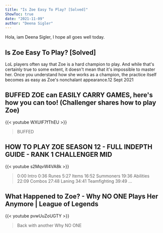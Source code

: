 ```yaml
---
title: "Is Zoe Easy To Play? [Solved]"
ShowToc: true 
date: "2021-11-09"
author: "Deena Sigler" 
---
```


Hola, iam Deena Sigler, I hope all goes well today.
## Is Zoe Easy To Play? [Solved]
LoL players often say that Zoe is a hard champion to play. And while that's certainly true to some extent, it doesn't mean that it's impossible to master her. Once you understand how she works as a champion, the practice itself becomes as easy as Zoe's nonchalant appearance.12 Sept 2021

## BUFFED ZOE can EASILY CARRY GAMES, here's how you can too! (Challenger shares how to play Zoe)
{{< youtube WXUIF7fThEU >}}
>BUFFED 

## HOW TO PLAY ZOE SEASON 12 - FULL INDEPTH GUIDE - RANK 1 CHALLENGER MID
{{< youtube s2MqvW4VA8k >}}
>0:00 Intro 0:36 Runes 5:27 Items 16:52 Summoners 19:36 Abilities 22:09 Combos 27:48 Laning 34:41 Teamfighting 39:49 ...

## What Happened to Zoe? - Why NO ONE Plays Her Anymore | League of Legends
{{< youtube pvwUuZoUGTY >}}
>Back with another Why NO ONE 

